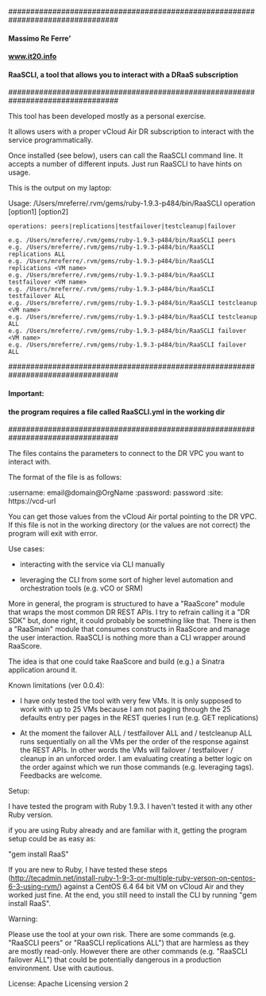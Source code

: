 #################################################################################
####                           Massimo Re Ferre'                             ####
####                             www.it20.info                               ####
####  RaaSCLI, a tool that allows you to interact with a DRaaS subscription  ####
#################################################################################

This tool has been developed mostly as a personal exercise. 

It allows users with a proper vCloud Air DR subscription to interact with the service programmatically. 

Once installed (see below), users can call the RaaSCLI command line. It accepts a number of different 
inputs. Just run RaaSCLI to have hints on usage.

This is the output on my laptop:

Usage: /Users/mreferre/.rvm/gems/ruby-1.9.3-p484/bin/RaaSCLI operation [option1] [option2]

	operations: peers|replications|testfailover|testcleanup|failover

	e.g. /Users/mreferre/.rvm/gems/ruby-1.9.3-p484/bin/RaaSCLI peers
	e.g. /Users/mreferre/.rvm/gems/ruby-1.9.3-p484/bin/RaaSCLI replications ALL
	e.g. /Users/mreferre/.rvm/gems/ruby-1.9.3-p484/bin/RaaSCLI replications <VM name>
	e.g. /Users/mreferre/.rvm/gems/ruby-1.9.3-p484/bin/RaaSCLI testfailover <VM name>
	e.g. /Users/mreferre/.rvm/gems/ruby-1.9.3-p484/bin/RaaSCLI testfailover ALL
	e.g. /Users/mreferre/.rvm/gems/ruby-1.9.3-p484/bin/RaaSCLI testcleanup <VM name>
	e.g. /Users/mreferre/.rvm/gems/ruby-1.9.3-p484/bin/RaaSCLI testcleanup ALL
	e.g. /Users/mreferre/.rvm/gems/ruby-1.9.3-p484/bin/RaaSCLI failover <VM name>
	e.g. /Users/mreferre/.rvm/gems/ruby-1.9.3-p484/bin/RaaSCLI failover ALL


#################################################################################
####                               Important:                                ####
####    the program requires a file called RaaSCLI.yml in the working dir    ####
################################################################################# 

The files contains the parameters to connect to the DR VPC you want to interact with. 

The format of the file is as follows: 

:username: email@domain@OrgName
:password: password
:site: https://vcd-url

You can get those values from the vCloud Air portal pointing to the DR VPC. If this file is not in the working directory
(or the values are not correct) the program will exit with error. 


Use cases: 

- interacting with the service via CLI manually

- leveraging the CLI from some sort of higher level automation and orchestration tools (e.g. vCO or SRM)

More in general, the program is structured to have a "RaaScore" module that wraps the most common DR REST APIs. 
I try to refrain calling it a "DR SDK" but, done right, it could probably be something like that. There is then a "RaaSmain" module that consumes
constructs in RaaScore and manage the user interaction. RaaSCLI is nothing more than a CLI wrapper around RaaScore.

The idea is that one could take RaaScore and build (e.g.) a Sinatra application around it.      


Known limitations (ver 0.0.4):

- I have only tested the tool with very few VMs. It is only supposed to work with up to 25 VMs 
because I am not paging through the 25 defaults entry per pages in the REST queries I run (e.g. GET replications)

- At the moment the failover ALL / testfailover ALL and / testcleanup ALL runs sequentially on all the VMs per the order 
of the response against the REST APIs. In other words the VMs will failover / testfailover / cleanup in an unforced order.
I am evaluating creating a better logic on the order against which we run those commands (e.g. leveraging tags). Feedbacks are welcome.


Setup:

I have tested the program with Ruby 1.9.3. I haven't tested it with any other Ruby version. 

if you are using Ruby already and are familiar with it, getting the program setup could be as easy as: 

"gem install RaaS" 

If you are new to Ruby, I have tested these steps (http://tecadmin.net/install-ruby-1-9-3-or-multiple-ruby-verson-on-centos-6-3-using-rvm/) 
against a CentOS 6.4 64 bit VM on vCloud Air and they worked just fine. At the end, you still need to install the CLI by running "gem install RaaS".


Warning: 

Please use the tool at your own risk. There are some commands (e.g. "RaaSCLI peers" or "RaaSCLI replications ALL") that are harmless 
as they are mostly read-only. However there are other commands (e.g. "RaaSCLI failover ALL") that could be potentially dangerous in a production 
environment. Use with cautious. 


License: Apache Licensing version 2